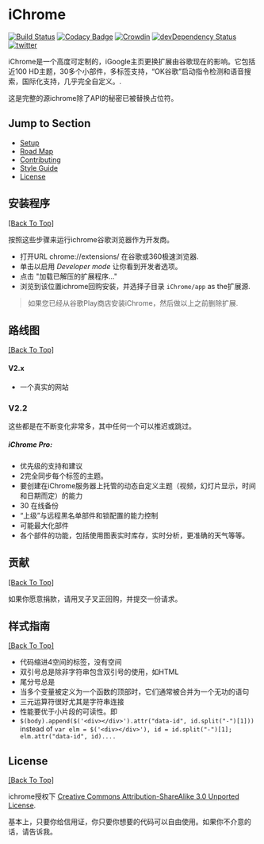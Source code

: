 # iChrome
[![Build Status](https://api.travis-ci.org/AMKohn/iChrome.svg)](https://travis-ci.org/AMKohn/iChrome) [![Codacy Badge](https://api.codacy.com/project/badge/grade/971d2d380b1143a89c9416af32721f17)](https://www.codacy.com/app/AMKohn/iChrome) [![Crowdin](https://d322cqt584bo4o.cloudfront.net/ichrome/localized.png)](https://crowdin.com/project/ichrome) [![devDependency Status](https://david-dm.org/AMKohn/iChrome/dev-status.svg?style=flat)](https://david-dm.org/AMKohn/iChrome#info=devDependencies) [![twitter](http://img.shields.io/badge/twitter-@iChromeHQ-blue.svg?style=flat)](http://twitter.com/iChromeHQ)

iChrome是一个高度可定制的，iGoogle主页更换扩展由谷歌现在的影响。它包括近100 HD主题，30多个小部件，多标签支持，“OK谷歌”启动指令检测和语音搜索，国际化支持，几乎完全自定义。.

这是完整的源ichrome除了API的秘密已被替换占位符。

## Jump to Section

* [Setup](#setup)
* [Road Map](#road-map)
* [Contributing](#contributing)
* [Style Guide](#style-guide)
* [License](#license)

## 安装程序
[[Back To Top]](#jump-to-section)

按照这些步骤来运行ichrome谷歌浏览器作为开发商。

- 打开URL chrome://extensions/ 在谷歌或360极速浏览器.
- 单击以启用 *Developer mode* 让你看到开发者选项。
- 点击 "加载已解压的扩展程序..."
- 浏览到该位置ichrome回购安装，并选择子目录 `iChrome/app` as the扩展源.

> 如果您已经从谷歌Play商店安装iChrome，然后做以上之前删除扩展.

## 路线图
[[Back To Top]](#jump-to-section)

#### V2.x

 - 一个真实的网站

### V2.2

这些都是在不断变化非常多，其中任何一个可以推迟或跳过。

##### iChrome Pro:

   - 优先级的支持和建议
   - 2完全同步每个标签的主题。
   - 要创建在iChrome服务器上托管的动态自定义主题（视频，幻灯片显示，时间和日期而定）的能力
   - 30 在线备份
   - “上级”与远程黑名单部件和锁配置的能力控制
   - 可能最大化部件
   - 各个部件的功能，包括使用图表实时库存，实时分析，更准确的天气等等。

## 贡献
[[Back To Top]](#jump-to-section)

如果你愿意捐款，请用叉子叉正回购，并提交一份请求。

## 样式指南
[[Back To Top]](#jump-to-section)

 - 代码缩进4空间的标签，没有空间
 - 双引号总是除非字符串包含双引号的使用，如HTML
 - 尾分号总是
 - 当多个变量被定义为一个函数的顶部时，它们通常被合并为一个无功的语句
 - 三元运算符很好尤其是字符串连接
 - 性能要优于小片段的可读性。即
 - `$(body).append($('<div></div>').attr("data-id", id.split("-")[1]))` instead of `var elm = $('<div></div>'), id = id.split("-")[1]; elm.attr("data-id", id)....`

## License
[[Back To Top]](#jump-to-section)

ichrome授权下 [Creative Commons Attribution-ShareAlike 3.0 Unported License](http://creativecommons.org/licenses/by-sa/3.0/deed.en_US).

基本上，只要你给信用证，你只要你想要的代码可以自由使用。如果你不介意的话，请告诉我。
